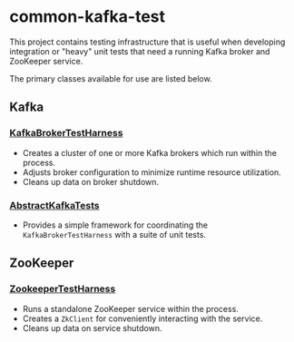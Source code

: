 # common-kafka-test

This project contains testing infrastructure that is useful when developing integration or "heavy" unit
tests that need a running Kafka broker and ZooKeeper service.

The primary classes available for use are listed below.

## Kafka

### [KafkaBrokerTestHarness](src/main/java/com/cerner/common/kafka/testing/KafkaBrokerTestHarness.java)

* Creates a cluster of one or more Kafka brokers which run within the process.
* Adjusts broker configuration to minimize runtime resource utilization.
* Cleans up data on broker shutdown.

### [AbstractKafkaTests](src/main/java/com/cerner/common/kafka/testing/AbstractKafkaTests.java)

* Provides a simple framework for coordinating the `KafkaBrokerTestHarness` with a suite of unit tests.

## ZooKeeper

### [ZookeeperTestHarness](src/main/java/com/cerner/common/kafka/testing/ZookeeperTestHarness.java)

* Runs a standalone ZooKeeper service within the process.
* Creates a `ZkClient` for conveniently interacting with the service.
* Cleans up data on service shutdown.